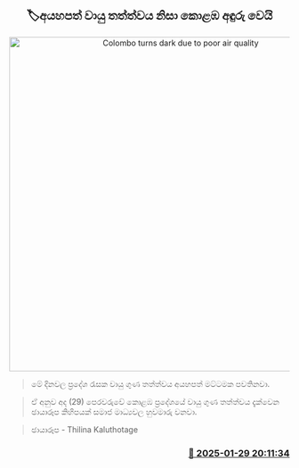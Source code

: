 <p align='center'><b><h2 align='center' title='Colombo turns dark due to poor air quality'>🏷අයහපත් වායු තත්ත්වය නිසා කොළඹ අඳුරු වෙයි</h2></b></p>
<p align='center'><img src='https://helakuru.sgp1.cdn.digitaloceanspaces.com/esana/images/lib/lotus-tower-air.jpg' width='600' alt='Colombo turns dark due to poor air quality'></p>

> මේ දිනවල ප්‍රදේශ රැසක වායු ගුණ තත්ත්වය අයහපත් මට්ටමක පවතිනවා.

> ඒ අනුව අද (29) පෙරවරුවේ කොළඹ ප්‍රදේශයේ වායු ගුණ තත්ත්වය දැක්වෙන ඡායාරූප කිහිපයක් සමාජ මාධ්‍යවල හුවමාරු වනවා.

> ඡායාරූප - Thilina Kaluthotage



<h3 align='right'><a href='https://www.helakuru.lk/esana/p/107009/'>📅 2025-01-29 20:11:34</a></h3>
